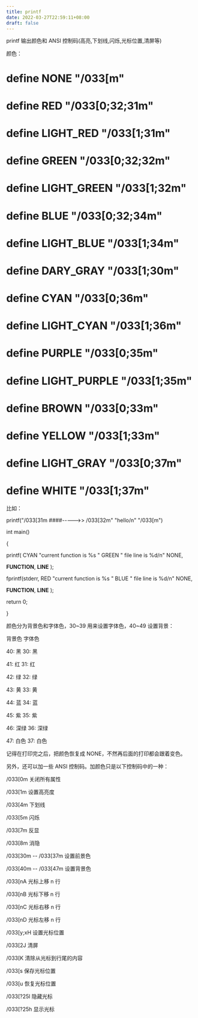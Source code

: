 ```yaml
---
title: printf
date: 2022-03-27T22:59:11+08:00
draft: false
---
```


printf 输出颜色和 ANSI 控制码(高亮,下划线,闪烁,光标位置,清屏等)

颜色：

# define NONE "/033[m"

# define RED "/033[0;32;31m"

# define LIGHT_RED "/033[1;31m"

# define GREEN "/033[0;32;32m"

# define LIGHT_GREEN "/033[1;32m"

# define BLUE "/033[0;32;34m"

# define LIGHT_BLUE "/033[1;34m"

# define DARY_GRAY "/033[1;30m"

# define CYAN "/033[0;36m"

# define LIGHT_CYAN "/033[1;36m"

# define PURPLE "/033[0;35m"

# define LIGHT_PURPLE "/033[1;35m"

# define BROWN "/033[0;33m"

# define YELLOW "/033[1;33m"

# define LIGHT_GRAY "/033[0;37m"

# define WHITE "/033[1;37m"

比如：

printf("/033[31m ####-----&gt;&gt; /033[32m" "hello/n" "/033[m")

int main()

{

printf( CYAN "current function is %s " GREEN " file line is %d/n" NONE,

**FUNCTION**, **LINE** );

fprintf(stderr, RED "current function is %s " BLUE " file line is %d/n" NONE,

**FUNCTION**, **LINE** );

return 0;

}

颜色分为背景色和字体色，30~39 用来设置字体色，40~49 设置背景：

背景色 字体色

40: 黑 30: 黑

41: 红 31: 红

42: 绿 32: 绿

43: 黄 33: 黄

44: 蓝 34: 蓝

45: 紫 35: 紫

46: 深绿 36: 深绿

47: 白色 37: 白色

记得在打印完之后，把颜色恢复成 NONE，不然再后面的打印都会跟着变色。

另外，还可以加一些 ANSI 控制码。加颜色只是以下控制码中的一种：

/033[0m 关闭所有属性

/033[1m 设置高亮度

/033[4m 下划线

/033[5m 闪烁

/033[7m 反显

/033[8m 消隐

/033[30m -- /033[37m 设置前景色

/033[40m -- /033[47m 设置背景色

/033[nA 光标上移 n 行

/033[nB 光标下移 n 行

/033[nC 光标右移 n 行

/033[nD 光标左移 n 行

/033[y;xH 设置光标位置

/033[2J 清屏

/033[K 清除从光标到行尾的内容

/033[s 保存光标位置

/033[u 恢复光标位置

/033[?25l 隐藏光标

/033[?25h 显示光标
